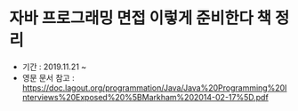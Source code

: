 # 자바 프로그래밍 면접 이렇게 준비한다 책 정리
- 기간 : 2019.11.21 ~
- 영문 문서 참고 : https://doc.lagout.org/programmation/Java/Java%20Programming%20Interviews%20Exposed%20%5BMarkham%202014-02-17%5D.pdf